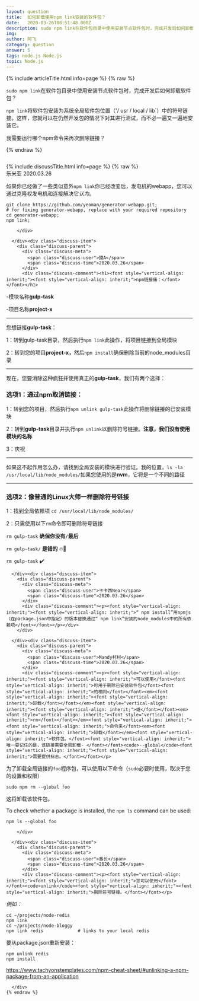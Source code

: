 ```yaml
---
layout: question
title:  如何卸载使用npm link安装的软件包？
date:   2020-03-26T08:51:48.000Z
description: sudo npm link在软件包目录中使用安装节点软件包时，完成开发后如何卸载软件包？npm link将软件包安装为系统全局软件包位置（'/ usr...
img: 
author: 阿飞
category: question
answer: 5
tags: node.js Node.js
topic: Node.js
---
```

<div class="article-root">
  <div class="article">
    {% include articleTitle.html info=page %}
    {% raw %}
    <div class="article-content"><p><font style="vertical-align: inherit;"></font><code>sudo npm link</code><font style="vertical-align: inherit;"><font style="vertical-align: inherit;">在软件包目录中</font><font style="vertical-align: inherit;">使用安装节点软件包时</font><font style="vertical-align: inherit;">，完成开发后如何卸载软件包？</font></font></p>

<p><code>npm link</code><font style="vertical-align: inherit;"><font style="vertical-align: inherit;">将软件包安装为系统全局软件包位置（'/ usr / local / lib`）中的符号链接。</font><font style="vertical-align: inherit;">这样，您就可以在仍然开发包的情况下对其进行测试，而不必一遍又一遍地安装它。</font></font></p>

<p><font style="vertical-align: inherit;"><font style="vertical-align: inherit;">我需要运行哪个npm命令来再次删除链接？</font></font></p></div>
    {% endraw %}
  </div>
  <p style="height: 0;width:0;overflow: hidden;"> 第3787篇《如何卸载使用npm link安装的软件包？》来自Winter(https://github.com/aiyld/aiyld.github.io)的站点</p>
  <div class="discuss-wrapper">
    {% include discussTitle.html info=page %}
    {% raw %}
    <div class="discuss-item">
        <div class="discuss-parent">
          <div class="discuss-meta">
            <span class="discuss-user">乐米亚</span>
            <span class="discuss-time">2020.03.26</span>
          </div>
          <div class="discuss-comment"><p><font style="vertical-align: inherit;"><font style="vertical-align: inherit;">如果你已经做了一些类似意外</font></font><code>npm link</code><font style="vertical-align: inherit;"><font style="vertical-align: inherit;">你已经改变后，发电机的webapp，您可以通过克隆权发电机和连接解决它</font></font><em><font style="vertical-align: inherit;"><font style="vertical-align: inherit;">认为</font></font></em><font style="vertical-align: inherit;"><font style="vertical-align: inherit;">。</font></font></p>

<pre><code>git clone https://github.com/yeoman/generator-webapp.git;<font></font>
# for fixing generator-webapp, replace with your required repository<font></font>
cd generator-webapp;<font></font>
npm link;<font></font>
</code></pre></div>
        </div>
        
      </div><div class="discuss-item">
        <div class="discuss-parent">
          <div class="discuss-meta">
            <span class="discuss-user">猿A</span>
            <span class="discuss-time">2020.03.26</span>
          </div>
          <div class="discuss-comment"><h1><font style="vertical-align: inherit;"><font style="vertical-align: inherit;">npm链接痛：</font></font></h1>

<p><font style="vertical-align: inherit;"><font style="vertical-align: inherit;">-模块名称</font></font><strong><font style="vertical-align: inherit;"><font style="vertical-align: inherit;">gulp-task</font></font></strong></p>

<p><font style="vertical-align: inherit;"><font style="vertical-align: inherit;">-项目名称</font></font><strong><font style="vertical-align: inherit;"><font style="vertical-align: inherit;">project-x</font></font></strong></p>

<hr>

<p><font style="vertical-align: inherit;"><font style="vertical-align: inherit;">您想链接</font></font><strong><font style="vertical-align: inherit;"><font style="vertical-align: inherit;">gulp-task</font></font></strong><font style="vertical-align: inherit;"><font style="vertical-align: inherit;">：</font></font></p>

<p><font style="vertical-align: inherit;"><font style="vertical-align: inherit;">1：转到gulp-task目录，然后执行</font></font><code>npm link</code><font style="vertical-align: inherit;"><font style="vertical-align: inherit;">此操作，将项目链接到全局模块</font></font></p>

<p><font style="vertical-align: inherit;"><font style="vertical-align: inherit;">2：转到您的项目</font></font><strong><font style="vertical-align: inherit;"><font style="vertical-align: inherit;">project-x，</font></font></strong><font style="vertical-align: inherit;"><font style="vertical-align: inherit;">然后</font></font><code>npm install</code><font style="vertical-align: inherit;"><font style="vertical-align: inherit;">确保删除当前的node_modules目录</font></font></p>

<hr>

<p><font style="vertical-align: inherit;"><font style="vertical-align: inherit;">现在，您要消除这种疯狂并使用真正的</font></font><strong><font style="vertical-align: inherit;"><font style="vertical-align: inherit;">gulp-task</font></font></strong><font style="vertical-align: inherit;"><font style="vertical-align: inherit;">，我们有两个选择：</font></font></p>

<h3><font style="vertical-align: inherit;"><font style="vertical-align: inherit;">选项1：通过npm取消链接：</font></font></h3>

<p><font style="vertical-align: inherit;"><font style="vertical-align: inherit;">1：转到您的项目，然后执行</font></font><code>npm unlink gulp-task</code><font style="vertical-align: inherit;"><font style="vertical-align: inherit;">此操作将删除链接的已安装模块</font></font></p>

<p><font style="vertical-align: inherit;"><font style="vertical-align: inherit;">2：转到</font></font><strong><font style="vertical-align: inherit;"><font style="vertical-align: inherit;">gulp-task</font></font></strong><font style="vertical-align: inherit;"><font style="vertical-align: inherit;">目录并执行</font></font><code>npm unlink</code><font style="vertical-align: inherit;"><font style="vertical-align: inherit;">以删除符号链接。</font></font><strong><font style="vertical-align: inherit;"><font style="vertical-align: inherit;">注意，我们没有使用模块的名称</font></font></strong></p>

<p><font style="vertical-align: inherit;"><font style="vertical-align: inherit;">3：庆祝 </font></font></p>

<hr>

<p><font style="vertical-align: inherit;"><font style="vertical-align: inherit;">如果这不起作用怎么办，请找到全局安装的模块进行验证。</font><font style="vertical-align: inherit;">我的位置，</font></font><code>ls -la /usr/local/lib/node_modules/</code><font style="vertical-align: inherit;"><font style="vertical-align: inherit;">如果您使用的是</font></font><strong><font style="vertical-align: inherit;"><font style="vertical-align: inherit;">nvm</font></font></strong><font style="vertical-align: inherit;"><font style="vertical-align: inherit;">，它将是一个不同的路径</font></font></p>

<hr>

<h3><font style="vertical-align: inherit;"><font style="vertical-align: inherit;">选项2：像普通的Linux大师一样删除符号链接</font></font></h3>

<p><font style="vertical-align: inherit;"><font style="vertical-align: inherit;">1：找到全局依赖项 </font></font><code>cd /usr/local/lib/node_modules/</code></p>

<p><font style="vertical-align: inherit;"><font style="vertical-align: inherit;">2：只需使用以下</font></font><code>rm</code><font style="vertical-align: inherit;"><font style="vertical-align: inherit;">命令</font><font style="vertical-align: inherit;">即可删除符号链接</font></font></p>

<p><code>rm gulp-task</code> <strong><font style="vertical-align: inherit;"><font style="vertical-align: inherit;">确保你没有</font></font><code>/</code><font style="vertical-align: inherit;"><font style="vertical-align: inherit;">最后</font></font></strong></p>

<p><code>rm gulp-task/</code> <strong><font style="vertical-align: inherit;"><font style="vertical-align: inherit;">是错的</font></font></strong><font style="vertical-align: inherit;"><font style="vertical-align: inherit;"> 🔥🚨</font></font></p>

<p><code>rm gulp-task</code><font style="vertical-align: inherit;"><font style="vertical-align: inherit;"> ✔️</font></font></p></div>
        </div>
        
      </div><div class="discuss-item">
        <div class="discuss-parent">
          <div class="discuss-meta">
            <span class="discuss-user">卡卡西Near</span>
            <span class="discuss-time">2020.03.26</span>
          </div>
          <div class="discuss-comment"><p><font style="vertical-align: inherit;"><font style="vertical-align: inherit;">“ npm install”用npmjs（在package.json中指定）的版本替换通过“ npm link”安装的node_modules中的所有依赖项</font></font></p></div>
        </div>
        
      </div><div class="discuss-item">
        <div class="discuss-parent">
          <div class="discuss-meta">
            <span class="discuss-user">Mandy村村</span>
            <span class="discuss-time">2020.03.26</span>
          </div>
          <div class="discuss-comment"><p><font style="vertical-align: inherit;"><font style="vertical-align: inherit;">可以使用</font><font style="vertical-align: inherit;">可用于删除已安装软件包</font><font style="vertical-align: inherit;">的相同</font></font><em><font style="vertical-align: inherit;"><font style="vertical-align: inherit;">卸载</font></font></em><font style="vertical-align: inherit;"><font style="vertical-align: inherit;">或</font></font><em><font style="vertical-align: inherit;"><font style="vertical-align: inherit;">rm</font></font></em><font style="vertical-align: inherit;"><font style="vertical-align: inherit;">命令来</font><em><font style="vertical-align: inherit;">卸载</font></em><font style="vertical-align: inherit;">软件包。</font><font style="vertical-align: inherit;">唯一要记住的是，该链接需要全局卸载- </font></font><code>--global</code><font style="vertical-align: inherit;"><font style="vertical-align: inherit;">需要提供标志。</font></font></p>

<p><font style="vertical-align: inherit;"><font style="vertical-align: inherit;">为了卸载全局链接的</font></font><code>foo</code><font style="vertical-align: inherit;"><font style="vertical-align: inherit;">程序包，可以使用以下命令（</font></font><code>sudo</code><font style="vertical-align: inherit;"><font style="vertical-align: inherit;">必要时</font><font style="vertical-align: inherit;">使用</font><font style="vertical-align: inherit;">，取决于您的设置和权限）</font></font></p>

<pre><code>sudo npm rm --global foo
</code></pre>

<p><font style="vertical-align: inherit;"><font style="vertical-align: inherit;">这将卸载该软件包。</font></font></p>

<p>To check whether a package is installed, the <code>npm ls</code> command can be used:</p>

<pre><code>npm ls --global foo
</code></pre></div>
        </div>
        
      </div><div class="discuss-item">
        <div class="discuss-parent">
          <div class="discuss-meta">
            <span class="discuss-user">番长</span>
            <span class="discuss-time">2020.03.26</span>
          </div>
          <div class="discuss-comment"><p><font style="vertical-align: inherit;"><font style="vertical-align: inherit;">您可以使用</font></font><code>unlink</code><font style="vertical-align: inherit;"><font style="vertical-align: inherit;">删除符号链接。</font></font></p>

<p><em><font style="vertical-align: inherit;"><font style="vertical-align: inherit;">例如：</font></font></em></p>

<pre><code>cd ~/projects/node-redis <font></font>
npm link                 <font></font>
cd ~/projects/node-bloggy<font></font>
npm link redis             # links to your local redis<font></font>
</code></pre>

<p><font style="vertical-align: inherit;"><font style="vertical-align: inherit;">要从package.json重新安装：</font></font></p>

<pre><code>npm unlink redis<font></font>
npm install<font></font>
</code></pre>

<p><a href="https://www.tachyonstemplates.com/npm-cheat-sheet/#unlinking-a-npm-package-from-an-application" rel="noreferrer"><font style="vertical-align: inherit;"><font style="vertical-align: inherit;">https://www.tachyonstemplates.com/npm-cheat-sheet/#unlinking-a-npm-package-from-an-application</font></font></a></p></div>
        </div>
        
      </div>
    {% endraw %}
  </div>
<div>
